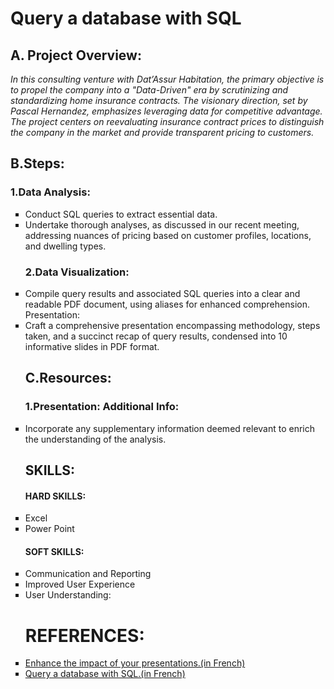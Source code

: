 # Query a database with SQL

## A. Project Overview:

*In this consulting venture with Dat’Assur Habitation, the primary objective is to propel the company into a "Data-Driven" era by scrutinizing and standardizing home insurance contracts. The visionary direction, set by Pascal Hernandez, emphasizes leveraging data for competitive advantage. The project centers on reevaluating insurance contract prices to distinguish the company in the market and provide transparent pricing to customers.*

## B.Steps:


  ### 1.Data Analysis:
<ul style="list-style-type:square;">

<li>Conduct SQL queries to extract essential data.
<li>Undertake thorough analyses, as discussed in our recent meeting, addressing nuances of pricing based on customer profiles, locations, and dwelling types.
  
  ### 2.Data Visualization:

<li>Compile query results and associated SQL queries into a clear and readable PDF document, using aliases for enhanced comprehension.
Presentation:

<li>Craft a comprehensive presentation encompassing methodology, steps taken, and a succinct recap of query results, condensed into 10 informative slides in PDF format.

## C.Resources:

 ### 1.Presentation: Additional Info:

<li>Incorporate any supplementary information deemed relevant to enrich the understanding of the analysis.

## SKILLS:

  #### HARD SKILLS:
  <li>Excel
  <li>Power Point

  #### SOFT SKILLS:
 <li>Communication and Reporting
 <li>Improved User Experience
 <li>User Understanding: 

   
   # REFERENCES:
<li><a href=https://openclassrooms.com/fr/courses/3013891-ameliorez-limpact-de-vos-presentations> Enhance the impact of your presentations.(in French)</a>

<li><a href=https://openclassrooms.com/fr/courses/7818671-requetez-une-base-de-donnees-avec-sql>Query a database with SQL.(in French)</a>
